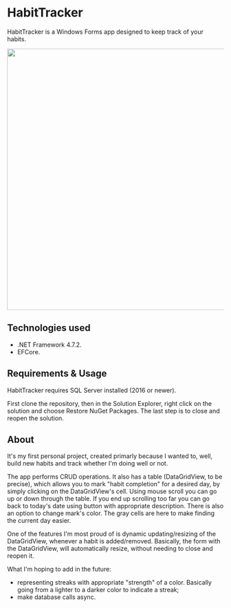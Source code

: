 # HabitTracker
HabitTracker is a Windows Forms app designed to keep track of your habits.

 <img src="https://user-images.githubusercontent.com/31261595/159293978-feafed7c-a761-4b3b-9dc3-a5220e976243.png" width="602" height="608"/>     

## Technologies used
- .NET Framework 4.7.2. 
- EFCore.

## Requirements & Usage
HabitTracker requires SQL Server installed (2016 or newer).


First clone the repository, then in the Solution Explorer, right click on the solution and choose Restore NuGet Packages.
The last step is to close and reopen the solution.


## About
It's my first personal project, created primarly because I wanted to, well, build new habits and track whether I'm doing well or not.

The app performs CRUD operations. It also has a table (DataGridView, to be precise), which allows you to mark "habit completion" for a
desired day, by simply clicking on the DataGridView's cell. Using mouse scroll you can go up or down through the table. If you end up scrolling too far you can go back to today's date using button with appropriate description. There is also an option to change mark's color. The gray cells are here to make finding the current day easier.

One of the features I'm most proud of is dynamic updating/resizing of the DataGridView, whenever a habit is added/removed. Basically, the form with the DataGridView, will automatically resize, without needing to close and reopen it.

What I'm hoping to add in the future:
- representing streaks with appropriate "strength" of a color. Basically going from a lighter to a darker color to indicate a streak;
- make database calls async.


